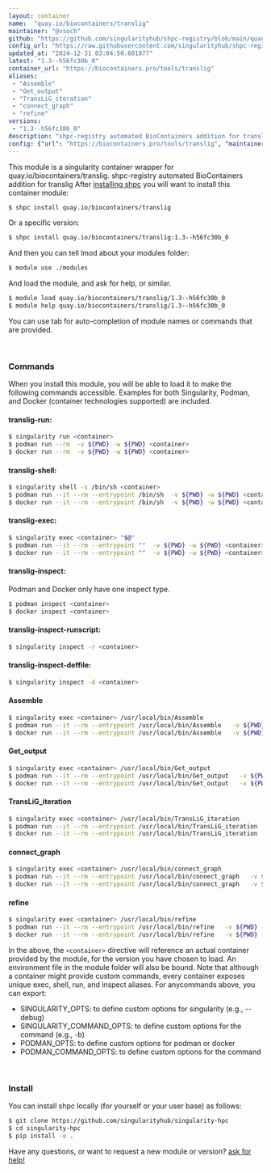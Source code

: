 ```yaml
---
layout: container
name:  "quay.io/biocontainers/translig"
maintainer: "@vsoch"
github: "https://github.com/singularityhub/shpc-registry/blob/main/quay.io/biocontainers/translig/container.yaml"
config_url: "https://raw.githubusercontent.com/singularityhub/shpc-registry/main/quay.io/biocontainers/translig/container.yaml"
updated_at: "2024-12-31 03:04:50.601077"
latest: "1.3--h56fc30b_0"
container_url: "https://biocontainers.pro/tools/translig"
aliases:
 - "Assemble"
 - "Get_output"
 - "TransLiG_iteration"
 - "connect_graph"
 - "refine"
versions:
 - "1.3--h56fc30b_0"
description: "shpc-registry automated BioContainers addition for translig"
config: {"url": "https://biocontainers.pro/tools/translig", "maintainer": "@vsoch", "description": "shpc-registry automated BioContainers addition for translig", "latest": {"1.3--h56fc30b_0": "sha256:f1f62b34a7a51df41e96948fe8114937da331e18405c5b1b99b23452221232a2"}, "tags": {"1.3--h56fc30b_0": "sha256:f1f62b34a7a51df41e96948fe8114937da331e18405c5b1b99b23452221232a2"}, "docker": "quay.io/biocontainers/translig", "aliases": {"Assemble": "/usr/local/bin/Assemble", "Get_output": "/usr/local/bin/Get_output", "TransLiG_iteration": "/usr/local/bin/TransLiG_iteration", "connect_graph": "/usr/local/bin/connect_graph", "refine": "/usr/local/bin/refine"}}
---
```


This module is a singularity container wrapper for quay.io/biocontainers/translig.
shpc-registry automated BioContainers addition for translig
After [installing shpc](#install) you will want to install this container module:


```bash
$ shpc install quay.io/biocontainers/translig
```

Or a specific version:

```bash
$ shpc install quay.io/biocontainers/translig:1.3--h56fc30b_0
```

And then you can tell lmod about your modules folder:

```bash
$ module use ./modules
```

And load the module, and ask for help, or similar.

```bash
$ module load quay.io/biocontainers/translig/1.3--h56fc30b_0
$ module help quay.io/biocontainers/translig/1.3--h56fc30b_0
```

You can use tab for auto-completion of module names or commands that are provided.

<br>

### Commands

When you install this module, you will be able to load it to make the following commands accessible.
Examples for both Singularity, Podman, and Docker (container technologies supported) are included.

#### translig-run:

```bash
$ singularity run <container>
$ podman run --rm  -v ${PWD} -w ${PWD} <container>
$ docker run --rm  -v ${PWD} -w ${PWD} <container>
```

#### translig-shell:

```bash
$ singularity shell -s /bin/sh <container>
$ podman run --it --rm --entrypoint /bin/sh  -v ${PWD} -w ${PWD} <container>
$ docker run --it --rm --entrypoint /bin/sh  -v ${PWD} -w ${PWD} <container>
```

#### translig-exec:

```bash
$ singularity exec <container> "$@"
$ podman run --it --rm --entrypoint ""  -v ${PWD} -w ${PWD} <container> "$@"
$ docker run --it --rm --entrypoint ""  -v ${PWD} -w ${PWD} <container> "$@"
```

#### translig-inspect:

Podman and Docker only have one inspect type.

```bash
$ podman inspect <container>
$ docker inspect <container>
```

#### translig-inspect-runscript:

```bash
$ singularity inspect -r <container>
```

#### translig-inspect-deffile:

```bash
$ singularity inspect -d <container>
```


#### Assemble

```bash
$ singularity exec <container> /usr/local/bin/Assemble
$ podman run --it --rm --entrypoint /usr/local/bin/Assemble   -v ${PWD} -w ${PWD} <container> -c " $@"
$ docker run --it --rm --entrypoint /usr/local/bin/Assemble   -v ${PWD} -w ${PWD} <container> -c " $@"
```


#### Get_output

```bash
$ singularity exec <container> /usr/local/bin/Get_output
$ podman run --it --rm --entrypoint /usr/local/bin/Get_output   -v ${PWD} -w ${PWD} <container> -c " $@"
$ docker run --it --rm --entrypoint /usr/local/bin/Get_output   -v ${PWD} -w ${PWD} <container> -c " $@"
```


#### TransLiG_iteration

```bash
$ singularity exec <container> /usr/local/bin/TransLiG_iteration
$ podman run --it --rm --entrypoint /usr/local/bin/TransLiG_iteration   -v ${PWD} -w ${PWD} <container> -c " $@"
$ docker run --it --rm --entrypoint /usr/local/bin/TransLiG_iteration   -v ${PWD} -w ${PWD} <container> -c " $@"
```


#### connect_graph

```bash
$ singularity exec <container> /usr/local/bin/connect_graph
$ podman run --it --rm --entrypoint /usr/local/bin/connect_graph   -v ${PWD} -w ${PWD} <container> -c " $@"
$ docker run --it --rm --entrypoint /usr/local/bin/connect_graph   -v ${PWD} -w ${PWD} <container> -c " $@"
```


#### refine

```bash
$ singularity exec <container> /usr/local/bin/refine
$ podman run --it --rm --entrypoint /usr/local/bin/refine   -v ${PWD} -w ${PWD} <container> -c " $@"
$ docker run --it --rm --entrypoint /usr/local/bin/refine   -v ${PWD} -w ${PWD} <container> -c " $@"
```



In the above, the `<container>` directive will reference an actual container provided
by the module, for the version you have chosen to load. An environment file in the
module folder will also be bound. Note that although a container
might provide custom commands, every container exposes unique exec, shell, run, and
inspect aliases. For anycommands above, you can export:

 - SINGULARITY_OPTS: to define custom options for singularity (e.g., --debug)
 - SINGULARITY_COMMAND_OPTS: to define custom options for the command (e.g., -b)
 - PODMAN_OPTS: to define custom options for podman or docker
 - PODMAN_COMMAND_OPTS: to define custom options for the command

<br>

### Install

You can install shpc locally (for yourself or your user base) as follows:

```bash
$ git clone https://github.com/singularityhub/singularity-hpc
$ cd singularity-hpc
$ pip install -e .
```

Have any questions, or want to request a new module or version? [ask for help!](https://github.com/singularityhub/singularity-hpc/issues)